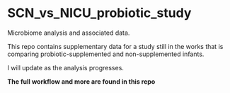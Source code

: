 # SCN_vs_NICU_probiotic_study

Microbiome analysis and associated data.

This repo contains supplementary data for a study still in the works that is comparing probiotic-supplemented and non-supplemented infants.


I will update as the analysis progresses.

**The full workflow and more are found in this repo**